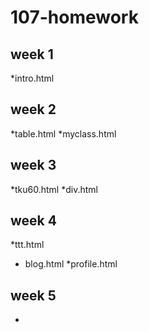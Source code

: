 # 107-homework
## week 1
*intro.html

## week 2
*table.html
*myclass.html

## week 3
*tku60.html
*div.html

## week 4
*ttt.html
* blog.html
*profile.html

## week 5
*
<!--stackedit_data:
eyJoaXN0b3J5IjpbLTE1MDUzOTkzNDddfQ==
-->